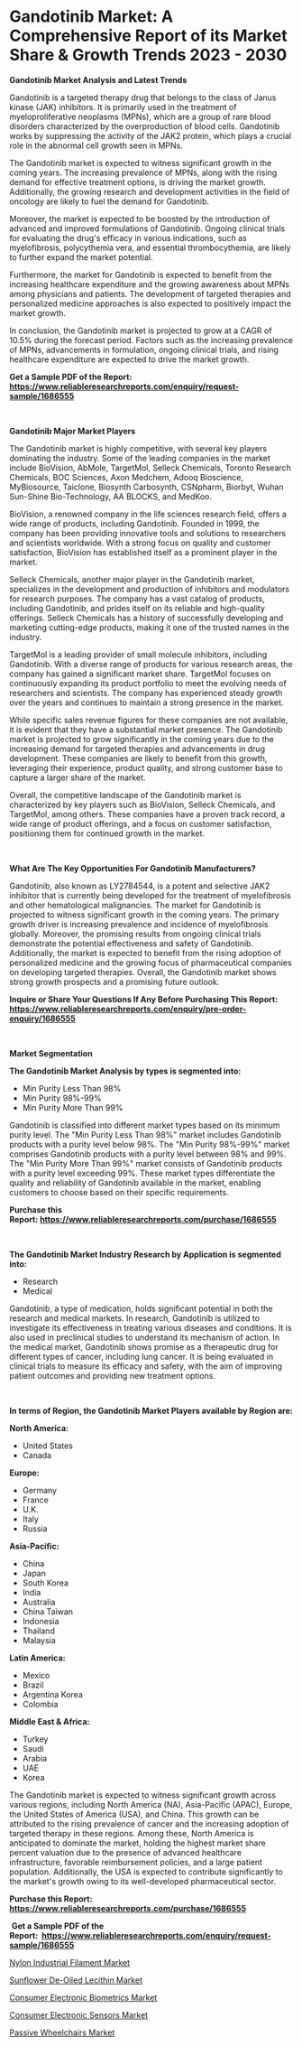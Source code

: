 <p><h1>Gandotinib Market: A Comprehensive Report of its Market Share & Growth Trends 2023 - 2030</h1></p><p><strong>Gandotinib Market Analysis and Latest Trends</strong></p>
<p><p>Gandotinib is a targeted therapy drug that belongs to the class of Janus kinase (JAK) inhibitors. It is primarily used in the treatment of myeloproliferative neoplasms (MPNs), which are a group of rare blood disorders characterized by the overproduction of blood cells. Gandotinib works by suppressing the activity of the JAK2 protein, which plays a crucial role in the abnormal cell growth seen in MPNs.</p><p>The Gandotinib market is expected to witness significant growth in the coming years. The increasing prevalence of MPNs, along with the rising demand for effective treatment options, is driving the market growth. Additionally, the growing research and development activities in the field of oncology are likely to fuel the demand for Gandotinib.</p><p>Moreover, the market is expected to be boosted by the introduction of advanced and improved formulations of Gandotinib. Ongoing clinical trials for evaluating the drug's efficacy in various indications, such as myelofibrosis, polycythemia vera, and essential thrombocythemia, are likely to further expand the market potential.</p><p>Furthermore, the market for Gandotinib is expected to benefit from the increasing healthcare expenditure and the growing awareness about MPNs among physicians and patients. The development of targeted therapies and personalized medicine approaches is also expected to positively impact the market growth.</p><p>In conclusion, the Gandotinib market is projected to grow at a CAGR of 10.5% during the forecast period. Factors such as the increasing prevalence of MPNs, advancements in formulation, ongoing clinical trials, and rising healthcare expenditure are expected to drive the market growth.</p></p>
<p><strong>Get a Sample PDF of the Report:&nbsp; <a href="https://www.reliableresearchreports.com/enquiry/request-sample/1686555">https://www.reliableresearchreports.com/enquiry/request-sample/1686555</a></strong></p>
<p>&nbsp;</p>
<p><strong>Gandotinib Major Market Players</strong></p>
<p><p>The Gandotinib market is highly competitive, with several key players dominating the industry. Some of the leading companies in the market include BioVision, AbMole, TargetMol, Selleck Chemicals, Toronto Research Chemicals, BOC Sciences, Axon Medchem, Adooq Bioscience, MyBiosource, Taiclone, Biosynth Carbosynth, CSNpharm, Biorbyt, Wuhan Sun-Shine Bio-Technology, AA BLOCKS, and MedKoo.</p><p>BioVision, a renowned company in the life sciences research field, offers a wide range of products, including Gandotinib. Founded in 1999, the company has been providing innovative tools and solutions to researchers and scientists worldwide. With a strong focus on quality and customer satisfaction, BioVision has established itself as a prominent player in the market.</p><p>Selleck Chemicals, another major player in the Gandotinib market, specializes in the development and production of inhibitors and modulators for research purposes. The company has a vast catalog of products, including Gandotinib, and prides itself on its reliable and high-quality offerings. Selleck Chemicals has a history of successfully developing and marketing cutting-edge products, making it one of the trusted names in the industry.</p><p>TargetMol is a leading provider of small molecule inhibitors, including Gandotinib. With a diverse range of products for various research areas, the company has gained a significant market share. TargetMol focuses on continuously expanding its product portfolio to meet the evolving needs of researchers and scientists. The company has experienced steady growth over the years and continues to maintain a strong presence in the market.</p><p>While specific sales revenue figures for these companies are not available, it is evident that they have a substantial market presence. The Gandotinib market is projected to grow significantly in the coming years due to the increasing demand for targeted therapies and advancements in drug development. These companies are likely to benefit from this growth, leveraging their experience, product quality, and strong customer base to capture a larger share of the market.</p><p>Overall, the competitive landscape of the Gandotinib market is characterized by key players such as BioVision, Selleck Chemicals, and TargetMol, among others. These companies have a proven track record, a wide range of product offerings, and a focus on customer satisfaction, positioning them for continued growth in the market.</p></p>
<p>&nbsp;</p>
<p><strong>What Are The Key Opportunities For Gandotinib Manufacturers?</strong></p>
<p><p>Gandotinib, also known as LY2784544, is a potent and selective JAK2 inhibitor that is currently being developed for the treatment of myelofibrosis and other hematological malignancies. The market for Gandotinib is projected to witness significant growth in the coming years. The primary growth driver is increasing prevalence and incidence of myelofibrosis globally. Moreover, the promising results from ongoing clinical trials demonstrate the potential effectiveness and safety of Gandotinib. Additionally, the market is expected to benefit from the rising adoption of personalized medicine and the growing focus of pharmaceutical companies on developing targeted therapies. Overall, the Gandotinib market shows strong growth prospects and a promising future outlook.</p></p>
<p><strong>Inquire or Share Your Questions If Any Before Purchasing This Report: <a href="https://www.reliableresearchreports.com/enquiry/pre-order-enquiry/1686555">https://www.reliableresearchreports.com/enquiry/pre-order-enquiry/1686555</a></strong></p>
<p>&nbsp;</p>
<p><strong>Market Segmentation</strong></p>
<p><strong>The Gandotinib Market Analysis by types is segmented into:</strong></p>
<p><ul><li>Min Purity Less Than 98%</li><li>Min Purity 98%-99%</li><li>Min Purity More Than 99%</li></ul></p>
<p><p>Gandotinib is classified into different market types based on its minimum purity level. The "Min Purity Less Than 98%" market includes Gandotinib products with a purity level below 98%. The "Min Purity 98%-99%" market comprises Gandotinib products with a purity level between 98% and 99%. The "Min Purity More Than 99%" market consists of Gandotinib products with a purity level exceeding 99%. These market types differentiate the quality and reliability of Gandotinib available in the market, enabling customers to choose based on their specific requirements.</p></p>
<p><strong>Purchase this Report:&nbsp;<a href="https://www.reliableresearchreports.com/purchase/1686555">https://www.reliableresearchreports.com/purchase/1686555</a></strong></p>
<p>&nbsp;</p>
<p><strong>The Gandotinib Market Industry Research by Application is segmented into:</strong></p>
<p><ul><li>Research</li><li>Medical</li></ul></p>
<p><p>Gandotinib, a type of medication, holds significant potential in both the research and medical markets. In research, Gandotinib is utilized to investigate its effectiveness in treating various diseases and conditions. It is also used in preclinical studies to understand its mechanism of action. In the medical market, Gandotinib shows promise as a therapeutic drug for different types of cancer, including lung cancer. It is being evaluated in clinical trials to measure its efficacy and safety, with the aim of improving patient outcomes and providing new treatment options.</p></p>
<p>&nbsp;</p>
<p><strong>In terms of Region, the Gandotinib Market Players available by Region are:</strong></p>
<p>
    <p> <strong> North America: </strong>
        <ul>
            <li>United States</li>
            <li>Canada</li>
        </ul>
        </p> 
    <p> <strong> Europe: </strong>
        <ul>
            <li>Germany</li>
            <li>France</li>
            <li>U.K.</li>
            <li>Italy</li>
            <li>Russia</li>
        </ul>
        </p> 
    <p> <strong> Asia-Pacific: </strong>
        <ul>
            <li>China</li>
            <li>Japan</li>
            <li>South Korea</li>
            <li>India</li>
            <li>Australia</li>
            <li>China Taiwan</li>
            <li>Indonesia</li>
            <li>Thailand</li>
            <li>Malaysia</li>
        </ul>
        </p> 
    <p> <strong> Latin America: </strong>
        <ul>
            <li>Mexico</li>
            <li>Brazil</li>
            <li>Argentina Korea</li>
            <li>Colombia</li>
        </ul>
        </p> 
    <p> <strong> Middle East & Africa: </strong>
        <ul>
            <li>Turkey</li>
            <li>Saudi</li>
            <li>Arabia</li>
            <li>UAE</li>
            <li>Korea</li>
        </ul>
    </p>
    </p>
<p><p>The Gandotinib market is expected to witness significant growth across various regions, including North America (NA), Asia-Pacific (APAC), Europe, the United States of America (USA), and China. This growth can be attributed to the rising prevalence of cancer and the increasing adoption of targeted therapy in these regions. Among these, North America is anticipated to dominate the market, holding the highest market share percent valuation due to the presence of advanced healthcare infrastructure, favorable reimbursement policies, and a large patient population. Additionally, the USA is expected to contribute significantly to the market's growth owing to its well-developed pharmaceutical sector.</p></p>
<p><strong>Purchase this Report: <a href="https://www.reliableresearchreports.com/purchase/1686555">https://www.reliableresearchreports.com/purchase/1686555</a></strong></p>
<p>&nbsp;<strong>Get a Sample PDF of the Report:&nbsp;&nbsp;<a href="https://www.reliableresearchreports.com/enquiry/request-sample/1686555">https://www.reliableresearchreports.com/enquiry/request-sample/1686555</a></strong></p>
<p><strong></strong></p>
<p><p><a href="https://www.linkedin.com/pulse/nylon-industrial-filament-market-size-share-amp-trends/">Nylon Industrial Filament Market</a></p><p><a href="https://www.linkedin.com/pulse/sunflower-de-oiled-lecithin-market-size-2023-2030/">Sunflower De-Oiled Lecithin Market</a></p><p><a href="https://medium.com/@bank.build.unity/consumer-electronic-biometrics-market-size-reveals-the-best-marketing-channels-in-global-industry-a54b5b32b5cf">Consumer Electronic Biometrics Market</a></p><p><a href="https://medium.com/@flee.calm.mark/consumer-electronic-sensors-market-outlook-industry-overview-and-forecast-2023-to-2030-22137cb478e0">Consumer Electronic Sensors Market</a></p><p><a href="https://www.linkedin.com/pulse/passive-wheelchairs-market-research-report-provides/">Passive Wheelchairs Market</a></p></p>